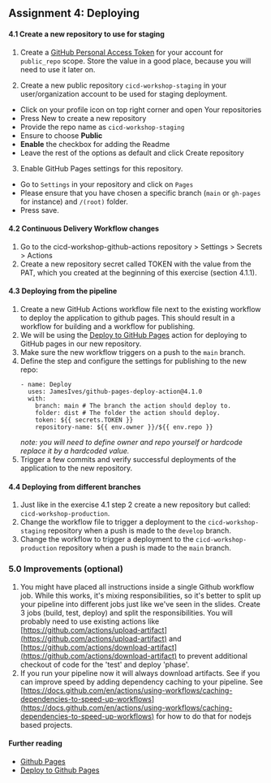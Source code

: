 ## Assignment 4: Deploying

#### 4.1 Create a new repository to use for staging

1. Create a [GitHub Personal Access Token](https://help.github.com/en/github/authenticating-to-github/creating-a-personal-access-token-for-the-command-line) for your account for `public_repo` scope. Store the value in a good place, because you will need to use it later on.

2. Create a new public repository `cicd-workshop-staging` in your user/organization account to be used for staging deployment.
- Click on your profile icon on top right corner and open Your repositories
- Press New to create a new repository
- Provide the repo name as `cicd-workshop-staging`
- Ensure to choose **Public**
- **Enable** the checkbox for adding the Readme
- Leave the rest of the options as default and click Create repository

3. Enable GitHub Pages settings for this repository.

- Go to `Settings` in your repository and click on `Pages`
- Please ensure that you have chosen a specific branch (`main` or `gh-pages` for instance) and `/(root)` folder. 
- Press save. 

#### 4.2 Continuous Delivery Workflow changes 

1. Go to the cicd-workshop-github-actions repository > Settings > Secrets > Actions
2. Create a new repository secret called TOKEN with the value from the PAT, which you created at the beginning of this exercise (section 4.1.1). 

#### 4.3 Deploying from the pipeline

1.  Create a new GitHub Actions workflow file next to the existing workflow to deploy the application to github pages. This should result in a workflow for building and a workflow for publishing.
2.  We will be using the [Deploy to GitHub Pages](https://github.com/marketplace/actions/deploy-to-github-pages) action for deploying to GitHub pages in our new repository.
4.  Make sure the new workflow triggers on a push to the `main` branch.
5.  Define the step and configure the settings for publishing to the new repo:
    ```
    - name: Deploy 
      uses: JamesIves/github-pages-deploy-action@4.1.0
      with:
        branch: main # The branch the action should deploy to.
        folder: dist # The folder the action should deploy.
        token: ${{ secrets.TOKEN }}
        repository-name: ${{ env.owner }}/${{ env.repo }}
    ```
    _note: you will need to define owner and repo yourself or hardcode replace it by a hardcoded value._
6.  Trigger a few commits and verify successful deployments of the application to the new repository.

#### 4.4 Deploying from different branches

1. Just like in the exercise 4.1 step 2 create a new repository but called: `cicd-workshop-production`.
2. Change the workflow file to trigger a deployment to the `cicd-workshop-staging` repository when a push is made to the `develop` branch. 
3. Change the workflow to trigger a deployment to the `cicd-workshop-production` repository when a push is made to the `main` branch.

### 5.0 Improvements (optional)

1. You might have placed all instructions inside a single Github workflow job. While this works, it's mixing responsibilities, so it's better to split up your pipeline into different jobs just like we've seen in the slides. Create 3 jobs (build, test, deploy) and split the responsibilities.
You will probably need to use existing actions like [https://github.com/actions/upload-artifact](https://github.com/actions/upload-artifact) and [https://github.com/actions/download-artifact](https://github.com/actions/download-artifact) to prevent additional checkout of code for the 'test' and deploy 'phase'.
2. If you run your pipeline now it will always download artifacts. See if you can improve speed by adding dependency caching to your pipeline. See [https://docs.github.com/en/actions/using-workflows/caching-dependencies-to-speed-up-workflows](https://docs.github.com/en/actions/using-workflows/caching-dependencies-to-speed-up-workflows) for how to do that for nodejs based projects.

#### Further reading

- [Github Pages](https://pages.github.com)
- [Deploy to Github Pages](https://github.com/marketplace/actions/deploy-to-github-pages)


